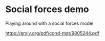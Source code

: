 # Social forces demo

Playing around with a social forces model 

https://arxiv.org/pdf/cond-mat/9805244.pdf
